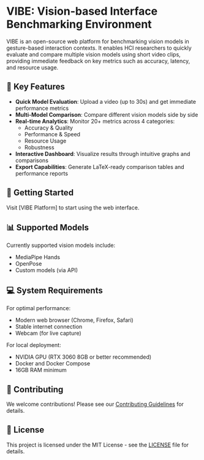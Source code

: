 # VIBE: Vision-based Interface Benchmarking Environment

VIBE is an open-source web platform for benchmarking vision models in gesture-based interaction contexts. It enables HCI researchers to quickly evaluate and compare multiple vision models using short video clips, providing immediate feedback on key metrics such as accuracy, latency, and resource usage.

## 🌟 Key Features

- **Quick Model Evaluation**: Upload a video (up to 30s) and get immediate performance metrics
- **Multi-Model Comparison**: Compare different vision models side by side
- **Real-time Analytics**: Monitor 20+ metrics across 4 categories:
  - Accuracy & Quality
  - Performance & Speed
  - Resource Usage
  - Robustness
- **Interactive Dashboard**: Visualize results through intuitive graphs and comparisons
- **Export Capabilities**: Generate LaTeX-ready comparison tables and performance reports

## 🚀 Getting Started

Visit [VIBE Platform] to start using the web interface.

## 📊 Supported Models

Currently supported vision models include:
- MediaPipe Hands
- OpenPose
- Custom models (via API)

## 💻 System Requirements

For optimal performance:
- Modern web browser (Chrome, Firefox, Safari)
- Stable internet connection
- Webcam (for live capture)

For local deployment:
- NVIDIA GPU (RTX 3060 8GB or better recommended)
- Docker and Docker Compose
- 16GB RAM minimum

## 🤝 Contributing

We welcome contributions! Please see our [Contributing Guidelines](CONTRIBUTING.md) for details.

## 📄 License

This project is licensed under the MIT License - see the [LICENSE](LICENSE) file for details.

